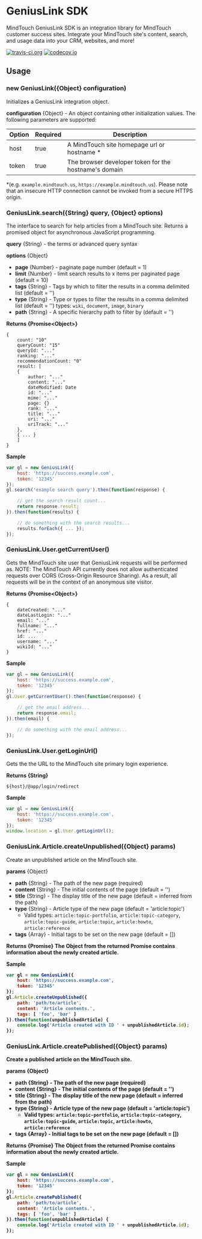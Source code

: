 # GeniusLink SDK
MindTouch GeniusLink SDK is an integration library for MindTouch customer success sites. Integrate your MindTouch site's content, search, and usage data into your CRM, websites, and more!

[![travis-ci.org](https://travis-ci.org/MindTouch/geniuslink.svg?branch=master)](https://travis-ci.org/MindTouch/geniuslink)
[![codecov.io](https://codecov.io/github/MindTouch/geniuslink/coverage.svg?branch=master)](https://codecov.io/github/MindTouch/geniuslink?branch=master)

## Usage

### new GeniusLink({Object} configuration)
Initializes a GeniusLink integration object.

**configuration** {Object} - An object containing other initialization values. The following parameters are supported:

| Option | Required | Description |
| ------ | -------- | ----------- |
| host   | true     | A MindTouch site homepage url or hostname * |
| token  | true     | The browser developer token for the hostname's domain |

*(e.g. `example.mindtouch.us`, `https://example.mindtouch.us`). Please note that an insecure HTTP connection cannot be invoked from a secure HTTPS origin.

### GeniusLink.search({String} query, {Object} options)
The interface to search for help articles from a MindTouch site. Returns a promised object for asynchronous JavaScript programming.

**query** {String} - the terms or advanced query syntax

**options** {Object}
* **page** {Number} - paginate page number (default = 1)
* **limit** {Number} - limit search results to x items per paginated page (default = 10)
* **tags** {String} - Tags by which to filter the results in a comma delimited list (default = '')
* **type** {String} - Type or types to filter the results in a comma delimited list (default = '') types: `wiki`, `document`, `image`, `binary`
* **path** {String} - A specific hierarchy path to filter by (default = '')

**Returns {Promise\<Object\>}**
```
{
    count: "10"
    queryCount: "15"
    queryId: "..."
    ranking: "..."
    recommendationCount: "0"
    result: [
    {
        author: "..."
        content: "..."
        dateModified: Date
        id: "..."
        mime: "..."
        page: {}
        rank: "..."
        title: "..."
        uri: "..."
        uriTrack: "..."
    },
    { ... }
    ]
}
```

**Sample**
```javascript
var gl = new GeniusLink({
    host: 'https://success.example.com',
    token: '12345'
});
gl.search('example search query').then(function(response) {

    // get the search result count...
    return response.result;
}).then(function(results) {

    // do something with the search results...
    results.forEach({ ... });
});
```

### GeniusLink.User.getCurrentUser()
Gets the MindTouch site user that GeniusLink requests will be performed as. NOTE: The MindTouch API currently does not allow authenticated requests over CORS (Cross-Origin Resource Sharing). As a result, all requests will be in the context of an anonymous site visitor.

**Returns {Promise\<Object\>}**
```
{
    dateCreated: "..."
    dateLastLogin: "..."
    email: "..."
    fullname: "..."
    href: "..."
    id: ...
    username: "..."
    wikiId: "..."
}
```

**Sample**
```javascript
var gl = new GeniusLink({
    host: 'https://success.example.com',
    token: '12345'
});
gl.User.getCurrentUser().then(function(response) {

    // get the email address...
    return response.email;
}).then(email) {

    // do something with the email address...
});
```

### GeniusLink.User.getLoginUrl()
Gets the the URL to the MindTouch site primary login experience.

**Returns {String}**
```
${host}/@app/login/redirect
```

**Sample**
```javascript
var gl = new GeniusLink({
    host: 'https://success.example.com',
    token: '12345'
});
window.location = gl.User.getLoginUrl();
```

### GeniusLink.Article.createUnpublished({Object} params)
Create an unpublished article on the MindTouch site.

**params** {Object}
* **path** {String} - The path of the new page (required)
* **content** {String} - The initial contents of the page (default = '')
* **title** {String} - The display title of the new page (default = inferred from the path)
* **type** {String} - Article type of the new page (default = 'article:topic')
  * Valid types: `article:topic-portfolio`, `article:topic-category`, `article:topic-guide`, `article:topic`, `article:howto`, `article:reference`
* **tags** {Array} - Initial tags to be set on the new page (default = [])

**Returns {Promise<Object>}** The Object from the returned Promise contains information about the newly created article.

**Sample**
```javascript
var gl = new GeniusLink({
    host: 'https://success.example.com',
    token: '12345'
});
gl.Article.createUnpublished({
    path: 'path/to/article',
    content: 'Article contents.',
    tags: [ 'foo', 'bar' ]
}).then(function(unpublishedArticle) {
    console.log('Article created with ID ' + unpublishedArticle.id);
});
```

### GeniusLink.Article.createPublished({Object} params)
Create a published article on the MindTouch site.

**params** {Object}
* **path** {String} - The path of the new page (required)
* **content** {String} - The initial contents of the page (default = '')
* **title** {String} - The display title of the new page (default = inferred from the path)
* **type** {String} - Article type of the new page (default = 'article:topic')
  * Valid types: `article:topic-portfolio`, `article:topic-category`, `article:topic-guide`, `article:topic`, `article:howto`, `article:reference`
* **tags** {Array} - Initial tags to be set on the new page (default = [])

**Returns {Promise<Object>}** The Object from the returned Promise contains information about the newly created article.

**Sample**
```javascript
var gl = new GeniusLink({
    host: 'https://success.example.com',
    token: '12345'
});
gl.Article.createPublished({
    path: 'path/to/article',
    content: 'Article contents.',
    tags: [ 'foo', 'bar' ]
}).then(function(unpublishedArticle) {
    console.log('Article created with ID ' + unpublishedArticle.id);
});
```
